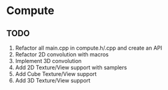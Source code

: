 # Compute

## TODO
1. Refactor all main.cpp in compute.h/.cpp and create an API
2. Refactor 2D convolution with macros
3. Implement 3D convolution
4. Add 2D Texture/View support with samplers
5. Add Cube Texture/View support
6. Add 3D Texture/View support
